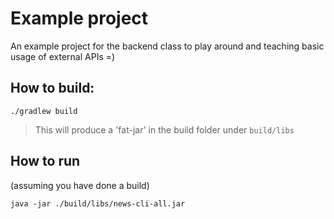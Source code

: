 # Example project
An example project for the backend class to play around and teaching basic usage of external APIs =) 

## How to build:

```shell
./gradlew build
```

> This will produce a 'fat-jar' in the build folder under `build/libs`

## How to run
(assuming you have done a build)

```shell
java -jar ./build/libs/news-cli-all.jar
```
